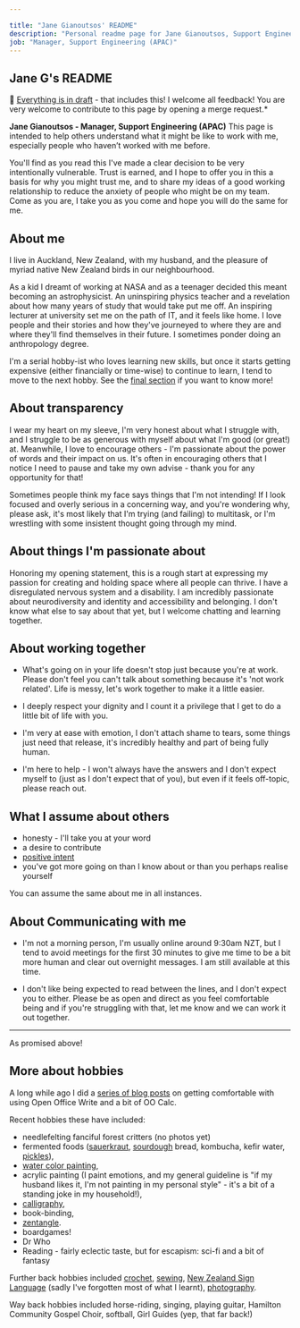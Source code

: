 ```yaml
---

title: "Jane Gianoutsos' README"
description: "Personal readme page for Jane Gianoutsos, Support Engineering Manager, GitLab"
job: "Manager, Support Engineering (APAC)"
---
```


## Jane G's README

 👣 [Everything is in draft](/handbook/values/#everything-is-in-draft) - that includes this!  I welcome all feedback! You are very welcome to contribute to this page by opening a merge request.*

**Jane Gianoutsos - Manager, Support Engineering (APAC)** This page is intended to help others understand what it might be like to work with me, especially people who haven’t worked with me before.

You'll find as you read this I've made a clear decision to be very intentionally vulnerable.  Trust is earned, and I hope to offer you in this a basis for why you might trust me, and to share my ideas of a good working relationship to reduce the anxiety of people who might be on my team.  Come as you are, I take you as you come and hope you will do the same for me.

## About me

I live in Auckland, New Zealand, with my husband, and the pleasure of myriad native New Zealand birds in our neighbourhood.

As a kid I dreamt of working at NASA and as a teenager decided this meant becoming an astrophysicist. An uninspiring physics teacher and a revelation about how many years of study that would take put me off. An inspiring lecturer at university set me on the path of IT, and it feels like home. I love people and their stories and how they've journeyed to where they are and where they'll find themselves in their future.  I sometimes ponder doing an anthropology degree.

I'm a serial hobby-ist who loves learning new skills, but once it starts getting expensive (either financially or time-wise) to continue to learn, I tend to move to the next hobby.  See the [final section](#more-about-hobbies) if you want to know more!

## About transparency

I wear my heart on my sleeve, I'm very honest about what I struggle with, and I struggle to be as generous with myself about what I'm good (or great!) at.  Meanwhile, I love to encourage others - I'm passionate about the power of words and their impact on us. It's often in encouraging others that I notice I need to pause and take my own advise - thank you for any opportunity for that!

Sometimes people think my face says things that I'm not intending! If I look focused and overly serious in a concerning way, and you're wondering why, please ask, it's most likely that I'm trying (and failing) to multitask, or I'm wrestling with some insistent thought going through my mind.

## About things I'm passionate about

Honoring my opening statement, this is a rough start at expressing my passion for creating and holding space where all people can thrive.  I have a disregulated nervous system and a disability. I am incredibly passionate about neurodiversity and identity and accessibility and belonging.  I don't know what else to say about that yet, but I welcome chatting and learning together.

## About working together

- What's going on in your life doesn't stop just because you're at work. Please don't feel you can't talk about something because it's 'not work related'. Life is messy, let's work together to make it a little easier.

- I deeply respect your dignity and I count it a privilege that I get to do a little bit of life with you.  

- I'm very at ease with emotion, I don't attach shame to tears, some things just need that release, it's incredibly healthy and part of being fully human.

- I'm here to help - I won't always have the answers and I don't expect myself to (just as I don't expect that of you), but even if it feels off-topic, please reach out.

## What I assume about others

- honesty - I'll take you at your word
- a desire to contribute
- [positive intent](/handbook/values/#assume-positive-intent)
- you've got more going on than I know about or than you perhaps realise yourself

You can assume the same about me in all instances.

## About Communicating with me

- I'm not a morning person, I'm usually online around 9:30am NZT, but I tend to avoid meetings for the first 30 minutes to give me time to be a bit more human and clear out overnight messages. I am still available at this time.

- I don't like being expected to read between the lines, and I don't expect you to either. Please be as open and direct as you feel comfortable being and if you're struggling with that, let me know and we can work it out together.

---

As promised above!

## More about hobbies

A long while ago I did a [series of blog posts](https://nztebs.blogspot.com/search/label/Open%20Office%20Writer) on getting comfortable with using Open Office Write and a bit of OO Calc.

Recent hobbies these have included:

- needlefelting fanciful forest critters (no photos yet)
- fermented foods ([sauerkraut](https://www.instagram.com/p/B4EjBRdhSFc/), [sourdough](https://www.instagram.com/p/B8ahzBZpihR/) bread, kombucha, kefir water, [pickles](https://www.instagram.com/p/B4JopFphgmm/)),
- [water color painting](https://www.instagram.com/p/BkZySmClad2/),
- acrylic painting (I paint emotions, and my general guideline is "if my husband likes it, I'm not painting in my personal style" - it's a bit of a standing joke in my household!),
- [calligraphy](https://www.instagram.com/p/BkNIQCjlXBc/),
- book-binding,
- [zentangle](https://www.instagram.com/p/BwBNKd3hidH/).  
- boardgames!
- Dr Who
- Reading - fairly eclectic taste, but for escapism: sci-fi and a bit of fantasy

Further back hobbies included [crochet](https://www.flickr.com/photos/unplain-jane/albums/72157608410004917), [sewing](https://www.flickr.com/photos/unplain-jane/albums/72157622880198139), [New Zealand Sign Language](https://www.nzsl.nz/) (sadly I've forgotten most of what I learnt),  [photography](https://www.flickr.com/photos/unplain-jane/albums/72157616370056642).

Way back hobbies included horse-riding, singing, playing guitar, Hamilton Community Gospel Choir, softball, Girl Guides (yep, that far back!)

